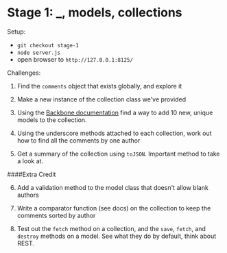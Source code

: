 Stage 1: _, models, collections
===============================

Setup:

* `git checkout stage-1`
* `node server.js`
* open browser to `http://127.0.0.1:8125/`

Challenges:

1) Find the `comments` object that exists globally, and explore it

2) Make a new instance of the collection class we've provided

3) Using the [Backbone documentation](http://documentcloud.github.io/backbone/) find a way to add 10 new, unique models to the collection.

4) Using the underscore methods attached to each collection, work out how to find all the comments by one author

5) Get a summary of the collection using `toJSON`. Important method to take a look at.

####Extra Credit

6) Add a validation method to the model class that doesn't allow blank authors

7) Write a comparator function (see docs) on the collection to keep the comments sorted by author

8) Test out the `fetch` method on a collection, and the `save`, `fetch`, and `destroy` methods on a model. See what they do by default, think about REST.

